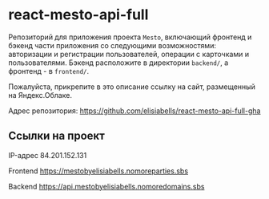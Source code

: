 # react-mesto-api-full
Репозиторий для приложения проекта `Mesto`, включающий фронтенд и бэкенд части приложения со следующими возможностями: авторизации и регистрации пользователей, операции с карточками и пользователями. Бэкенд расположите в директории `backend/`, а фронтенд - в `frontend/`. 
  
Пожалуйста, прикрепите в это описание ссылку на сайт, размещенный на Яндекс.Облаке.

Адрес репозитория: https://github.com/elisiabells/react-mesto-api-full-gha

## Ссылки на проект

IP-адрес 84.201.152.131

Frontend https://mestobyelisiabells.nomoreparties.sbs

Backend https://api.mestobyelisiabells.nomoredomains.sbs
